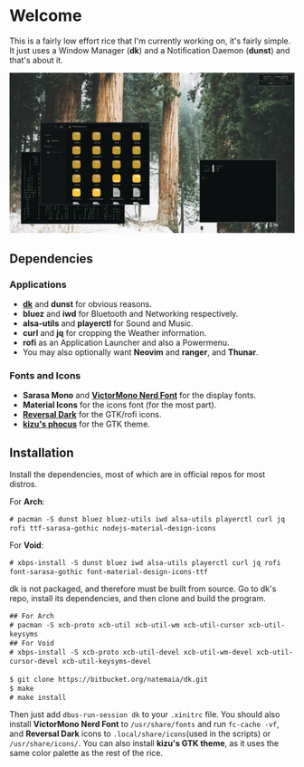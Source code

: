 # Welcome
This is a fairly low effort rice that I'm currently working on, it's fairly simple. It just uses a Window Manager (**dk**) and a Notification Daemon (**dunst**) and that's about it.

![showcase](./image.png)

## Dependencies
### Applications
- **[dk](https://bitbucket.org/natemaia/dk/src/master/)** and **dunst** for obvious reasons.
- **bluez** and **iwd** for Bluetooth and Networking respectively.
- **alsa-utils** and **playerctl** for Sound and Music.
- **curl** and **jq** for cropping the Weather information.
- **rofi** as an Application Launcher and also a Powermenu.
- You may also optionally want **Neovim** and **ranger**, and **Thunar**.

### Fonts and Icons
- **Sarasa Mono** and **[VictorMono Nerd Font](https://github.com/ryanoasis/nerd-fonts/tree/master/patched-fonts/VictorMono)** for the display fonts.
- **Material Icons** for the icons font (for the most part).
- **[Reversal Dark](https://github.com/yeyushengfan258/Reversal-icon-theme)** for the GTK/rofi icons.
- **[kizu's phocus](https://github.com/janleigh/gtk3)** for the GTK theme.

## Installation
Install the dependencies, most of which are in official repos for most distros.

For **Arch**:
```
# pacman -S dunst bluez bluez-utils iwd alsa-utils playerctl curl jq rofi ttf-sarasa-gothic nodejs-material-design-icons
```
For **Void**:
```
# xbps-install -S dunst bluez iwd alsa-utils playerctl curl jq rofi font-sarasa-gothic font-material-design-icons-ttf
```
dk is not packaged, and therefore must be built from source. Go to dk's repo, install its dependencies, and then clone and build the program.
```
## For Arch
# pacman -S xcb-proto xcb-util xcb-util-wm xcb-util-cursor xcb-util-keysyms 
## For Void
# xbps-install -S xcb-proto xcb-util-devel xcb-util-wm-devel xcb-util-cursor-devel xcb-util-keysyms-devel 

$ git clone https://bitbucket.org/natemaia/dk.git
$ make
# make install
```
Then just add `dbus-run-session dk` to your `.xinitrc` file.
You should also install **VictorMono Nerd Font** to `/usr/share/fonts` and run `fc-cache -vf`, and **Reversal Dark** icons to `.local/share/icons`(used in the scripts) or `/usr/share/icons/`. You can also install **kizu's GTK theme**, as it uses the same color palette as the rest of the rice.
